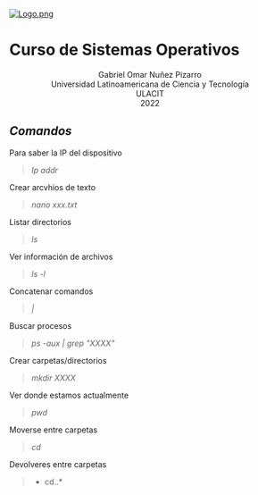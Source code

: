 [![Logo.png](https://i.postimg.cc/TPvjD7ws/Logo.png)](https://postimg.cc/v4X6Rv57)

# Curso de Sistemas Operativos

<div align="center">
Gabriel Omar Nuñez Pizarro <br>
Universidad Latinoamericana de Ciencia y Tecnología <br>
ULACIT <br>
2022
</div>


## _Comandos_

Para saber la IP del dispositivo
> *Ip addr* 

Crear arcvhios de texto
> *nano xxx.txt*

Listar directorios
> *ls* 

Ver información de archivos 
> *ls -l*

Concatenar comandos
> *|* 

Buscar procesos
> *ps -aux | grep "XXXX"*

Crear carpetas/directorios
> *mkdir XXXX* 

Ver donde estamos actualmente
> *pwd*

Moverse entre carpetas
> *cd* 

Devolveres entre carpetas
> * cd..*





